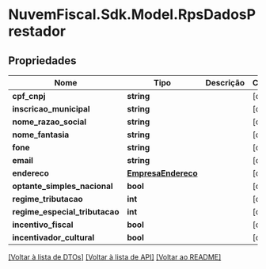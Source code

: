 # NuvemFiscal.Sdk.Model.RpsDadosPrestador

## Propriedades

Nome | Tipo | Descrição | Comentários
------------ | ------------- | ------------- | -------------
**cpf_cnpj** | **string** |  | [optional] 
**inscricao_municipal** | **string** |  | [optional] 
**nome_razao_social** | **string** |  | [optional] 
**nome_fantasia** | **string** |  | [optional] 
**fone** | **string** |  | [optional] 
**email** | **string** |  | [optional] 
**endereco** | [**EmpresaEndereco**](EmpresaEndereco.md) |  | [optional] 
**optante_simples_nacional** | **bool** |  | [optional] 
**regime_tributacao** | **int** |  | [optional] 
**regime_especial_tributacao** | **int** |  | [optional] 
**incentivo_fiscal** | **bool** |  | [optional] 
**incentivador_cultural** | **bool** |  | [optional] 

[[Voltar à lista de DTOs]](../README.md#documentation-for-models) [[Voltar à lista de API]](../README.md#documentation-for-api-endpoints) [[Voltar ao README]](../README.md)

